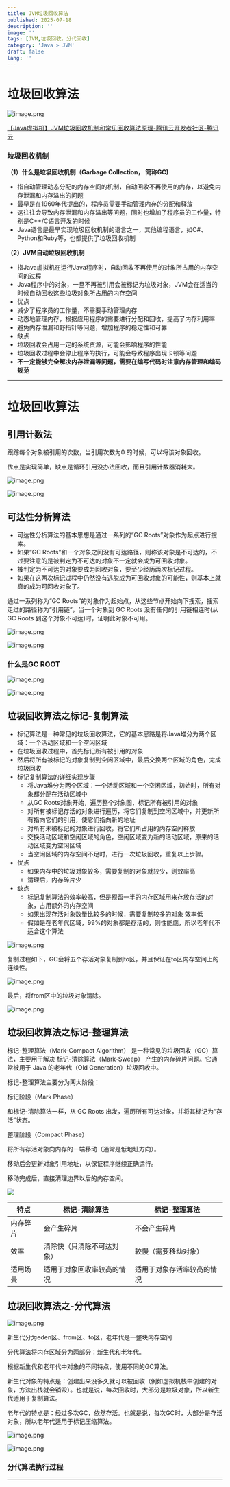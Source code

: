 ```yaml
---
title: JVM垃圾回收算法
published: 2025-07-18
description: ''
image: ''
tags: [JVM,垃圾回收，分代回收]
category: 'Java > JVM'
draft: false 
lang: ''
---
```

# 垃圾回收算法

![image.png](https://blog.meowrain.cn/api/i/2025/07/18/10nn4ww-1.webp)

[【Java虚拟机】JVM垃圾回收机制和常见回收算法原理-腾讯云开发者社区-腾讯云](https://cloud.tencent.com/developer/article/2292267)

### **垃圾回收机制**

**（1）什么是垃圾回收机制（Garbage Collection， 简称GC)**

- 指自动管理动态分配的内存空间的机制，自动回收不再使用的内存，以避免内存泄漏和内存溢出的问题
- 最早是在1960年代提出的，程序员需要手动管理内存的分配和释放
- 这往往会导致内存泄漏和内存溢出等问题，同时也增加了程序员的工作量，特别是C++/C语言开发的时候
- Java语言是最早实现垃圾回收机制的语言之一，其他编程语言，如C#、Python和Ruby等，也都提供了垃圾回收机制

**（2）JVM自动垃圾回收机制**

- 指Java虚拟机在运行Java程序时，自动回收不再使用的对象所占用的内存空间的过程
- Java程序中的对象，一旦不再被引用会被标记为垃圾对象，JVM会在适当的时候自动回收这些垃圾对象所占用的内存空间
- 优点
- 减少了程序员的工作量，不需要手动管理内存
- 动态地管理内存，根据应用程序的需要进行分配和回收，提高了内存利用率
- 避免内存泄漏和野指针等问题，增加程序的稳定性和可靠
- 缺点
- 垃圾回收会占用一定的系统资源，可能会影响程序的性能
- 垃圾回收过程中会停止程序的执行，可能会导致程序出现卡顿等问题
- **不一定能够完全解决内存泄漏等问题，需要在编写代码时注意内存管理和编码规范**

---

# 垃圾回收算法

## 引用计数法

跟踪每个对象被引用的次数，当引用次数为0 的时候，可以将该对象回收。

优点是实现简单，缺点是循环引用没办法回收，而且引用计数器消耗大。

![image.png](https://blog.meowrain.cn/api/i/2025/07/18/10nn7eb-1.webp)

![image.png](https://blog.meowrain.cn/api/i/2025/07/18/10nngi3-1.webp)

## **可达性分析算法**

- 可达性分析算法的基本思想是通过一系列的“GC Roots”对象作为起点进行搜索。
- 如果“GC Roots”和一个对象之间没有可达路径，则称该对象是不可达的，不过要注意的是被判定为不可达的对象不一定就会成为可回收对象。
- 被判定为不可达的对象要成为回收对象，要至少经历两次标记过程。
- 如果在这两次标记过程中仍然没有逃脱成为可回收对象的可能性，则基本上就真的成为可回收对象了。

通过一系列称为“GC Roots”的对象作为起始点，从这些节点开始向下搜索，搜索走过的路径称为“引用链”，当一个对象到 GC Roots 没有任何的引用链相连时(从 GC Roots 到这个对象不可达)时，证明此对象不可用。

![image.png](https://blog.meowrain.cn/api/i/2025/07/18/10nnmfv-1.webp)

![image.png](https://blog.meowrain.cn/api/i/2025/07/18/10nnpgs-1.webp)

### 什么是GC ROOT

![image.png](https://blog.meowrain.cn/api/i/2025/07/18/10nntly-1.webp)

![image.png](https://blog.meowrain.cn/api/i/2025/07/18/10nnyst-1.webp)

## **垃圾回收算法之标记-复制算法**

- 标记算法是一种常见的垃圾回收算法，它的基本思路是将Java堆分为两个区域：一个活动区域和一个空闲区域
- 在垃圾回收过程中，首先标记所有被引用的对象
- 然后将所有被标记的对象复制到空闲区域中，最后交换两个区域的角色，完成垃圾回收
- 标记复制算法的详细实现步骤
  - 将Java堆分为两个区域：一个活动区域和一个空闲区域，初始时，所有对象都分配在活动区域中
  - 从GC Roots对象开始，遍历整个对象图，标记所有被引用的对象
  - 对所有被标记存活的对象进行遍历，将它们复制到空闲区域中，并更新所有指向它们的引用，使它们指向新的地址
  - 对所有未被标记的对象进行回收，将它们所占用的内存空间释放
  - 交换活动区域和空闲区域的角色，空闲区域变为新的活动区域，原来的活动区域变为空闲区域
  - 当空闲区域的内存空间不足时，进行一次垃圾回收，重复以上步骤。
- 优点
  - 如果内存中的垃圾对象较多，需要复制的对象就较少，则效率高
  - 清理后，内存碎片少
- 缺点
  - 标记复制算法的效率较高，但是预留一半的内存区域用来存放存活的对象，占用额外的内存空间
  - 如果出现存活对象数量比较多的时候，需要复制较多的对象 效率低
  - 假如是在老年代区域，99%的对象都是存活的，则性能底，所以老年代不适合这个算法

![image.png](https://blog.meowrain.cn/api/i/2025/07/18/10no08y-1.webp)

复制过程如下，GC会将五个存活对象复制到to区，并且保证在to区内存空间上的连续性。

![image.png](https://blog.meowrain.cn/api/i/2025/07/18/10no6pp-1.webp)

最后，将from区中的垃圾对象清除。

![image.png](https://blog.meowrain.cn/api/i/2025/07/18/10nojzj-1.webp)

## **垃圾回收算法之标记-整理算法**

标记-整理算法（Mark-Compact Algorithm） 是一种常见的垃圾回收（GC）算法，主要用于解决 标记-清除算法（Mark-Sweep） 产生的内存碎片问题。它通常被用于 Java 的老年代（Old Generation）垃圾回收中。

标记-整理算法主要分为两大阶段：

标记阶段（Mark Phase）

和标记-清除算法一样，从 GC Roots 出发，遍历所有可达对象，并将其标记为“存活”状态。

整理阶段（Compact Phase）

将所有存活对象向内存的一端移动（通常是低地址方向）。

移动后会更新对象引用地址，以保证程序继续正确运行。

移动完成后，直接清理边界以后的内存空间。

![](https://blog.meowrain.cn/api/i/2025/07/18/10pzxij-1.webp)

| **特点** | **标记-清除算法**   | **标记-整理算法**   |
| ------ | ------------- | ------------- |
| 内存碎片   | 会产生碎片         | 不会产生碎片        |
| 效率     | 清除快（只清除不可达对象） | 较慢（需要移动对象）    |
| 适用场景   | 适用于对象回收率较高的情况 | 适用于对象存活率较高的情况 |

## 垃圾回收算法之-分代算法

![image.png](https://blog.meowrain.cn/api/i/2025/07/18/10noe2w-1.webp)

新生代分为eden区、from区、to区，老年代是一整块内存空间

分代算法将内存区域分为两部分：新生代和老年代。

根据新生代和老年代中对象的不同特点，使用不同的GC算法。

新生代对象的特点是：创建出来没多久就可以被回收（例如虚拟机栈中创建的对象，方法出栈就会销毁）。也就是说，每次回收时，大部分是垃圾对象，所以新生代适用于复制算法。

老年代的特点是：经过多次GC，依然存活。也就是说，每次GC时，大部分是存活对象，所以老年代适用于标记压缩算法。

![image.png](https://blog.meowrain.cn/api/i/2025/07/18/10nomg3-1.webp)

![image.png](https://blog.meowrain.cn/api/i/2025/07/18/10nozio-1.webp)

### 分代算法执行过程

---
